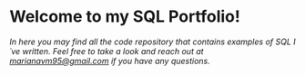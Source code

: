 # Welcome to my SQL Portfolio!
*In here you may find all the code repository that contains examples of SQL I´ve written. Feel free to take a look and reach out  at marianavm95@gmail.com if you have any questions.*
